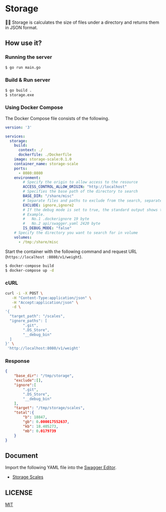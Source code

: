 # Storage
💪💪 Storage is calculates the size of files under a directory and returns them in JSON format.

## How use it?
### Running the server
```sh
$ go run main.go
```
### Build & Run server
```sh
$ go build .
$ storage.exe
```

### Using Docker Compose
The Docker Compose file consists of the following.

```yaml
version: '3'

services: 
  storage:
    build: 
      context: ./
      dockerfile: ./Dockerfile
    image: storage-scale:0.1.0
    container_name: storage-scale
    ports:
      - 8080:8080
    environment:
        # Specify the origin to allow access to the resource
        ACCESS_CONTROL_ALLOW_ORIGIN: "http://localhost"
        # Specifies the base path of the directory to search
        BASE_DIR: "/share/misc"
        # Separate files and paths to exclude from the search, separated by commas
        EXCLUDE: ignore,ignore2
        # If the debug mode is set to true, the standard output shows the number, file name and file size (in bytes).
        # Example.
        #   No.1 .dockerignore 19 byte
        #   No.2 api/swagger.yaml 2420 byte
        IS_DEBUG_MODE: "false"
    # Specify the directory you want to search for in volume
    volumes: 
      - /tmp:/share/misc
```

Start the container with the following command and request URL (`https://localhost :8080/v1/weight`).
```sh
$ docker-compose build
$ docker-compose up -d
```

### cURL
```sh
curl -i -X POST \
   -H "Content-Type:application/json" \
   -H "Accept:application/json" \
   -d \
'{
  "target_path": "/scales",
  "ignore_paths": [
    	".git",
    	".DS_Store",
    	"__debug_bin"
  ]
}' \
 'http://localhost:8080/v1/weight'
```

### Response
```json
{
    "base_dir": "/tmp/storage",
    "exclude":[],
    "ignore":[
        ".git",
        ".DS_Store",
        "__debug_bin"
    ],
    "target": "/tmp/storage/scales",
    "total":{
        "b": 18847,
        "gb": 0.000017552637,
        "kb": 18.405273,
        "mb": 0.0179739
    }
}
```

## Document
Import the following YAML file into the [Swagger Editor](https://editor.swagger.io/).
- [Storage Scales](./api/swagger.yaml)

## LICENSE
[MIT](LICENSE)
